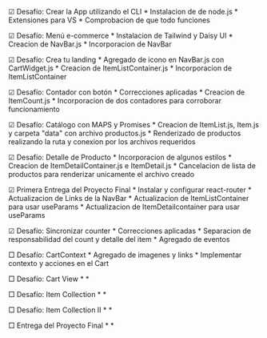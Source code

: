 ☑ Desafío: Crear la App utilizando el CLI 
    * Instalacion de de node.js
    * Extensiones para VS
    * Comprobacion de que todo funciones

☑ Desafío: Menú e-commerce
    * Instalacion de Tailwind y Daisy UI
    * Creacion de NavBar.js
    * Incorporacion de NavBar

☑ Desafío: Crea tu landing
    * Agregado de icono en NavBar.js con CartWidget.js
    * Creacion de ItemListContainer.js
    * Incorporacion de ItemListContainer

☑ Desafío: Contador con botón
    * Correcciones aplicadas
    * Creacion de ItemCount.js
    * Incorporacion de dos contadores para corroborar funcionamiento

☑ Desafío: Catálogo con MAPS y Promises
    * Creacion de ItemList.js, Item.js y carpeta "data" con archivo productos.js
    * Renderizado de productos realizando la ruta y conexion por los archivos requeridos

☑ Desafío: Detalle de Producto
    * Incorporacion de algunos estilos
    * Creacion de ItemDetailContainer.js e ItemDetail.js
    * Cancelacion de lista de productos para renderizar unicamente el archivo creado

☑ Primera Entrega del Proyecto Final
    * Instalar y configurar react-router
    * Actualizacion de Links de la NavBar
    * Actualizacion de ItemListContainer para usar useParams
    * Actualizacion de ItemDetailcontainer para usar useParams

☑ Desafío: Sincronizar counter
    * Correcciones aplicadas
    * Separacion de responsabilidad del count y detalle del item 
    * Agregado de eventos

□ Desafío: CartContext
    * Agregado de imagenes y links
    * Implementar contexto y acciones en el Cart

□ Desafío: Cart View
    * 
    * 

□ Desafío: Item Collection
    * 
    * 

□ Desafío: Item Collection II
    * 
    * 

□ Entrega del Proyecto Final
    * 
    * 